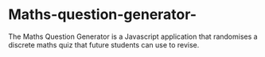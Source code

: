 # Maths-question-generator-

The Maths Question Generator is a Javascript application that randomises a discrete maths quiz that future students can use to revise.
